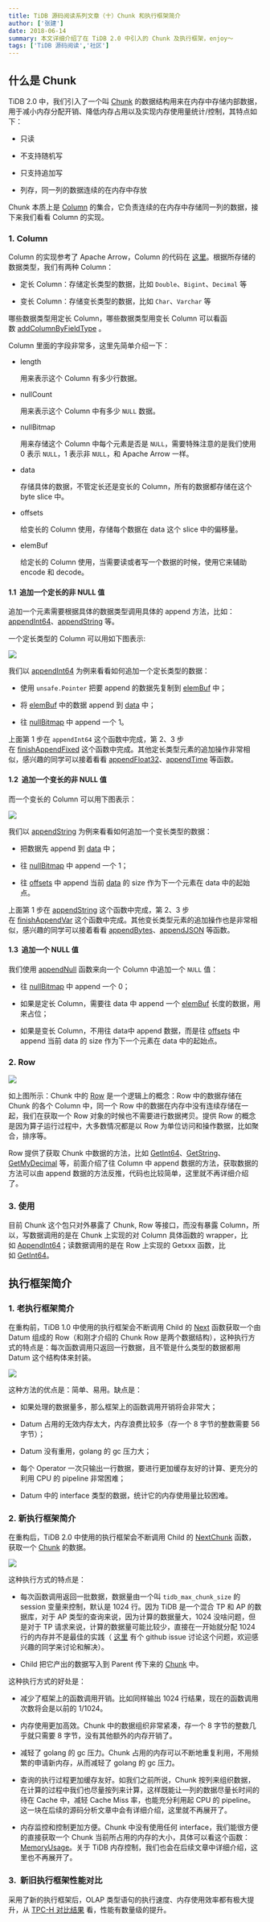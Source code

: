 ```yaml
---
title: TiDB 源码阅读系列文章（十）Chunk 和执行框架简介
author: ['张建']
date: 2018-06-14
summary: 本文详细介绍了在 TiDB 2.0 中引入的 Chunk 及执行框架，enjoy～
tags: ['TiDB 源码阅读','社区']
---
```



## 什么是 Chunk

TiDB 2.0 中，我们引入了一个叫 [Chunk](https://github.com/pingcap/tidb/blob/source-code/util/chunk/chunk.go#L32) 的数据结构用来在内存中存储内部数据，用于减小内存分配开销、降低内存占用以及实现内存使用量统计/控制，其特点如下：

*   只读

*   不支持随机写

*   只支持追加写

*   列存，同一列的数据连续的在内存中存放

Chunk 本质上是 [Column](https://github.com/pingcap/tidb/blob/source-code/util/chunk/chunk.go#L320) 的集合，它负责连续的在内存中存储同一列的数据，接下来我们看看 Column 的实现。

### 1. Column

Column 的实现参考了 Apache Arrow，Column 的代码在 [这里](https://github.com/pingcap/tidb/blob/source-code/util/chunk/chunk.go#L320)。根据所存储的数据类型，我们有两种 Column：

* 定长 Column：存储定长类型的数据，比如 `Double`、`Bigint`、`Decimal` 等

* 变长 Column：存储变长类型的数据，比如 `Char`、`Varchar` 等

哪些数据类型用定长 Column，哪些数据类型用变长 Column 可以看函数 [addColumnByFieldType](https://github.com/pingcap/tidb/blob/source-code/util/chunk/chunk.go#L90) 。

Column 里面的字段非常多，这里先简单介绍一下：

* length
  
  用来表示这个 Column 有多少行数据。

* nullCount

  用来表示这个 Column 中有多少 `NULL` 数据。

* nullBitmap

  用来存储这个 Column 中每个元素是否是 `NULL`，需要特殊注意的是我们使用 0 表示 `NULL`，1 表示非 `NULL`，和 Apache Arrow 一样。

* data

  存储具体的数据，不管定长还是变长的 Column，所有的数据都存储在这个 byte slice 中。

* offsets

  给变长的 Column 使用，存储每个数据在 data 这个 slice 中的偏移量。

* elemBuf

  给定长的 Column 使用，当需要读或者写一个数据的时候，使用它来辅助 encode 和 decode。

#### 1.1  追加一个定长的非 NULL 值

追加一个元素需要根据具体的数据类型调用具体的 append 方法，比如： [appendInt64](https://github.com/pingcap/tidb/blob/source-code/util/chunk/chunk.go#L378 )、[appendString](https://github.com/pingcap/tidb/blob/source-code/util/chunk/chunk.go#L404 ) 等。

一个定长类型的 Column 可以用如下图表示:

![](http://upload-images.jianshu.io/upload_images/542677-3018640216f50994?imageMogr2/auto-orient/strip%7CimageView2/2/w/1240)


我们以 [appendInt64](https://github.com/pingcap/tidb/blob/source-code/util/chunk/chunk.go#L378 ) 为例来看看如何追加一个定长类型的数据：

*   使用 `unsafe.Pointer` 把要 append 的数据先复制到 [elemBuf](https://github.com/pingcap/tidb/blob/source-code/util/chunk/chunk.go#L326) 中；

*   将 [elemBuf](https://github.com/pingcap/tidb/blob/source-code/util/chunk/chunk.go#L326) 中的数据 append 到 [data](https://github.com/pingcap/tidb/blob/source-code/util/chunk/chunk.go#L325) 中；

*   往 [nullBitmap](https://github.com/pingcap/tidb/blob/source-code/util/chunk/chunk.go#L323 ) 中 append 一个 1。

上面第 1 步在 `appendInt64` 这个函数中完成，第 2、3 步在 [finishAppendFixed](https://github.com/pingcap/tidb/blob/source-code/util/chunk/chunk.go#L372) 这个函数中完成。其他定长类型元素的追加操作非常相似，感兴趣的同学可以接着看看 [appendFloat32](https://github.com/pingcap/tidb/blob/source-code/util/chunk/chunk.go#L388)、[appendTime](https://github.com/pingcap/tidb/blob/source-code/util/chunk/chunk.go#L414) 等函数。

#### 1.2  追加一个变长的非 NULL 值

而一个变长的 Column 可以用下图表示：

![](http://upload-images.jianshu.io/upload_images/542677-5710e000f91e42a0?imageMogr2/auto-orient/strip%7CimageView2/2/w/1240)

我们以 [appendString](https://github.com/pingcap/tidb/blob/source-code/util/chunk/chunk.go#L404 ) 为例来看看如何追加一个变长类型的数据：

* 把数据先 append 到 [data](https://github.com/pingcap/tidb/blob/source-code/util/chunk/chunk.go#L325) 中；

* 往 [nullBitmap](https://github.com/pingcap/tidb/blob/source-code/util/chunk/chunk.go#L323 ) 中 append 一个 1；

* 往 [offsets](https://github.com/pingcap/tidb/blob/source-code/util/chunk/chunk.go#L324) 中 append 当前 [data](https://github.com/pingcap/tidb/blob/source-code/util/chunk/chunk.go#L325) 的 size 作为下一个元素在 data 中的起始点。

上面第 1 步在 [appendString](https://github.com/pingcap/tidb/blob/source-code/util/chunk/chunk.go#L404) 这个函数中完成，第 2、3 步在 [finishAppendVar](https://github.com/pingcap/tidb/blob/source-code/util/chunk/chunk.go#L398) 这个函数中完成。其他变长类型元素的追加操作也是非常相似，感兴趣的同学可以接着看看 [appendBytes](https://github.com/pingcap/tidb/blob/source-code/util/chunk/chunk.go#L409)、[appendJSON](https://github.com/pingcap/tidb/blob/source-code/util/chunk/chunk.go#L449) 等函数。

#### 1.3  追加一个 NULL 值

我们使用 [appendNull](https://github.com/pingcap/tidb/blob/source-code/util/chunk/chunk.go#L362) 函数来向一个 Column 中追加一个 `NULL` 值：

*   往 [nullBitmap](https://github.com/pingcap/tidb/blob/source-code/util/chunk/chunk.go#L323 ) 中 append 一个 0；

*   如果是定长 Column，需要往 data 中 append 一个 [elemBuf](https://github.com/pingcap/tidb/blob/source-code/util/chunk/chunk.go#L326) 长度的数据，用来占位；

*   如果是变长 Column，不用往 data中 append 数据，而是往 [offsets](https://github.com/pingcap/tidb/blob/source-code/util/chunk/chunk.go#L324) 中 append 当前 data 的 size 作为下一个元素在 data 中的起始点。

### 2. Row

![](http://upload-images.jianshu.io/upload_images/542677-26cf4ca3ff336c51?imageMogr2/auto-orient/strip%7CimageView2/2/w/1240)

如上图所示：Chunk 中的 [Row](https://github.com/pingcap/tidb/blob/source-code/util/chunk/chunk.go#L456) 是一个逻辑上的概念：Row 中的数据存储在 Chunk 的各个 Column 中，同一个 Row 中的数据在内存中没有连续存储在一起，我们在获取一个 Row 对象的时候也不需要进行数据拷贝。提供 Row 的概念是因为算子运行过程中，大多数情况都是以 Row 为单位访问和操作数据，比如聚合，排序等。 

Row 提供了获取 Chunk 中数据的方法，比如 [GetInt64](https://github.com/pingcap/tidb/blob/source-code/util/chunk/chunk.go#L472)、[GetString](https://github.com/pingcap/tidb/blob/source-code/util/chunk/chunk.go#L496)、[GetMyDecimal](https://github.com/pingcap/tidb/blob/source-code/util/chunk/chunk.go#L563) 等，前面介绍了往 Column 中 append 数据的方法，获取数据的方法可以由 append 数据的方法反推，代码也比较简单，这里就不再详细介绍了。

### 3. 使用

目前 Chunk 这个包只对外暴露了 Chunk, Row 等接口，而没有暴露 Column，所以，写数据调用的是在 Chunk 上实现的对 Column 具体函数的 wrapper，比如 [AppendInt64](https://github.com/pingcap/tidb/blob/source-code/util/chunk/chunk.go#L230)；读数据调用的是在 Row 上实现的 Getxxx 函数，比如 [GetInt64](https://github.com/pingcap/tidb/blob/source-code/util/chunk/chunk.go#L472)。

## 执行框架简介

### 1. 老执行框架简介

在重构前，TiDB 1.0 中使用的执行框架会不断调用 Child 的 [Next](https://github.com/pingcap/tidb/blob/source-code/executor/executor.go#L191) 函数获取一个由 Datum 组成的 Row（和刚才介绍的 Chunk Row 是两个数据结构），这种执行方式的特点是：每次函数调用只返回一行数据，且不管是什么类型的数据都用 Datum 这个结构体来封装。


![](http://upload-images.jianshu.io/upload_images/542677-681f227e520ea2e5?imageMogr2/auto-orient/strip%7CimageView2/2/w/1240)

这种方法的优点是：简单、易用。缺点是：

*   如果处理的数据量多，那么框架上的函数调用开销将会非常大；

*   Datum 占用的无效内存太大，内存浪费比较多（存一个 8 字节的整数需要 56 字节）；

*   Datum 没有重用，golang 的 gc 压力大；

*   每个 Operator 一次只输出一行数据，要进行更加缓存友好的计算、更充分的利用 CPU 的 pipeline 非常困难；

*   Datum 中的 interface 类型的数据，统计它的内存使用量比较困难。

### 2. 新执行框架简介

在重构后，TiDB 2.0 中使用的执行框架会不断调用 Child 的 [NextChunk](https://github.com/pingcap/tidb/blob/source-code/executor/executor.go#L198) 函数，获取一个 [Chunk](https://github.com/pingcap/tidb/blob/source-code/util/chunk/chunk.go#L32) 的数据。

![](http://upload-images.jianshu.io/upload_images/542677-398aaac6970e0147?imageMogr2/auto-orient/strip%7CimageView2/2/w/1240)

这种执行方式的特点是：

* 每次函数调用返回一批数据，数据量由一个叫 `tidb_max_chunk_size` 的 session 变量来控制，默认是 1024 行。因为 TiDB 是一个混合 TP 和 AP 的数据库，对于 AP 类型的查询来说，因为计算的数据量大，1024 没啥问题，但是对于 TP 请求来说，计算的数据量可能比较少，直接在一开始就分配 1024 行的内存并不是最佳的实践（ [这里](https://github.com/pingcap/tidb/issues/6489) 有个 github issue 讨论这个问题，欢迎感兴趣的同学来讨论和解决）。

* Child 把它产出的数据写入到 Parent 传下来的 [Chunk](https://github.com/pingcap/tidb/blob/source-code/util/chunk/chunk.go#L32) 中。

这种执行方式的好处是：

* 减少了框架上的函数调用开销。比如同样输出 1024 行结果，现在的函数调用次数将会是以前的 1/1024。

* 内存使用更加高效。Chunk 中的数据组织非常紧凑，存一个 8 字节的整数几乎就只需要 8 字节，没有其他额外的内存开销了。

* 减轻了 golang 的 gc 压力。Chunk 占用的内存可以不断地重复利用，不用频繁的申请新内存，从而减轻了 golang 的 gc 压力。

* 查询的执行过程更加缓存友好。如我们之前所说，Chunk 按列来组织数据，在计算的过程中我们也尽量按列来计算，这样既能让一列的数据尽量长时间的待在 Cache 中，减轻 Cache Miss 率，也能充分利用起 CPU 的 pipeline。这一块在后续的源码分析文章中会有详细介绍，这里就不再展开了。

*   内存监控和控制更加方便。Chunk 中没有使用任何 interface，我们能很方便的直接获取一个 Chunk 当前所占用的内存的大小，具体可以看这个函数：[MemoryUsage](https://github.com/pingcap/tidb/blob/source-code/util/chunk/chunk.go#L63)。关于 TiDB 内存控制，我们也会在后续文章中详细介绍，这里也不再展开了。

### 3.  新旧执行框架性能对比

采用了新的执行框架后，OLAP 类型语句的执行速度、内存使用效率都有极大提升，从 [TPC-H 对比结果](https://github.com/pingcap/docs-cn/blob/master/benchmark/tpch.md) 看，性能有数量级的提升。


